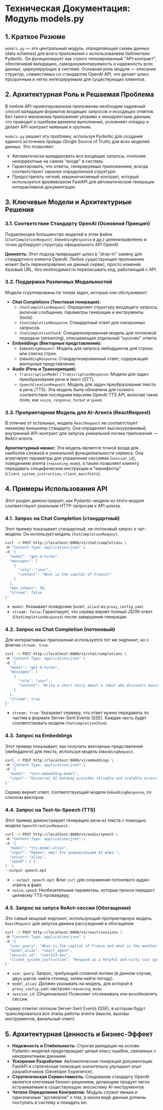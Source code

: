 # Техническая Документация: Модуль models.py

## 1. Краткое Резюме

`models.py` — это центральный модуль, определяющий схемы данных (data schemas) для всего приложения с использованием библиотеки Pydantic. Он функционирует как строго типизированный "API-контракт", обеспечивая валидацию, самодокументируемость и надежность всех данных, циркулирующих в системе. Основная роль модуля — описание структур, совместимых со стандартом OpenAI API, что делает шлюз прозрачным и легко интегрируемым для существующих клиентов.

## 2. Архитектурная Роль и Решаемая Проблема

В любом API-ориентированном приложении необходим надежный способ валидации форматов входящих запросов и исходящих ответов. Без такого механизма приложение уязвимо к некорректным данным, что приводит к ошибкам времени выполнения, усложняет отладку и делает API-контракт неявным и хрупким.

`models.py` решает эту проблему, используя Pydantic для создания единого источника правды (Single Source of Truth) для всех моделей данных. Это позволяет:
*   Автоматически валидировать все входящие запросы, отклоняя некорректные на самом "входе" в систему.
*   Гарантировать, что ответы, генерируемые приложением, всегда соответствуют заранее определенной структуре.
*   Предоставлять четкий, машиночитаемый контракт, который используется фреймворком FastAPI для автоматической генерации интерактивной документации.

## 3. Ключевые Модели и Архитектурные Решения

### 3.1. Соответствие Стандарту OpenAI (Основной Принцип)

Подавляющее большинство моделей в этом файле (`ChatCompletionRequest`, `EmbeddingResponse` и др.) целенаправленно и точно дублируют структуру официального API OpenAI.

**Ценность:** Этот подход превращает шлюз в "drop-in" замену для стандартного клиента OpenAI. Любое существующее приложение может быть перенаправлено на данный сервис, просто изменив базовый URL, без необходимости переписывать код, работающий с API.

### 3.2. Поддержка Различных Модальностей

Модели сгруппированы по типам задач, которые они обслуживают:

*   **Chat Completions (Текстовая генерация):**
    *   `ChatCompletionRequest`: Определяет структуру входящего запроса, включая сообщения, параметры генерации и инструменты (tools).
    *   `ChatCompletionResponse`: Стандартный ответ для синхронных запросов.
    *   `ChatCompletionChunk`: Специализированная модель для потоковой передачи (streaming), описывающая отдельный "кусочек" ответа.
*   **Embeddings (Векторные представления):**
    *   `EmbeddingRequest`: Модель для запроса эмбеддингов для строки или списка строк.
    *   `EmbeddingResponse`: Стандартизированный ответ, содержащий векторные представления.
*   **Audio (Речь и Транскрипция):**
    *   `TranscriptionModel` / `TranscriptionResponse`: Модели для задач преобразования речи в текст (STT).
    *   `SpeechCreationRequest`: Модель для задач преобразования текста в речь (TTS). Эта модель была обновлена для полного соответствия последним версиям OpenAI TTS API, включая такие поля, как `voice`, `response_format` и `speed`.

### 3.3. Проприетарная Модель для AI-Агента (ReactRequest)

В отличие от остальных, модель `ReactRequest` не соответствует никакому внешнему стандарту. Она определяет высокоуровневый, внутренний API-контракт для запуска уникальной логики приложения — ReAct-агента.

**Архитектурный нюанс:** Эта модель является точкой входа для наиболее сложной и уникальной функциональности сервиса. Она агрегирует параметры для управления сессиями (`session_id`), поведением агента (`reasoning_mode`), а также позволяет клиенту передавать специфические инструкции и "манифесты" (`client_system_instruction`, `client_manifests`).

## 4. Примеры Использования API

Этот раздел демонстрирует, как Pydantic-модели из этого модуля соответствуют реальным HTTP-запросам к API шлюза.

### 4.1. Запрос на Chat Completion (стандартный)

Этот пример показывает стандартный, не-потоковый запрос к чат-модели. Он использует модель `ChatCompletionRequest`.

```bash
curl -X POST http://localhost:8000/v1/chat/completions \
-H "Content-Type: application/json" \
-d '{
  "model": "gpt-4-turbo",
  "messages": [
    {
      "role": "user",
      "content": "What is the capital of France?"
    }
  ],
  "max_tokens": 50,
  "stream": false
}'
```
*   `model`: Указывает псевдоним (`model_alias`) из `proxy_config.yaml`.
*   `stream: false`: Гарантирует, что сервер вернет полный JSON-ответ (`ChatCompletionResponse`) после завершения генерации.

### 4.2. Запрос на Chat Completion (потоковый)

Для интерактивных приложений используется тот же эндпоинт, но с флагом `stream: true`.

```bash
curl -X POST http://localhost:8000/v1/chat/completions \
-H "Content-Type: application/json" \
-d '{
  "model": "gpt-4-turbo",
  "messages": [
    {
      "role": "user",
      "content": "Write a short story about a robot who discovers music."
    }
  ],
  "stream": true
}'
```
*   `stream: true`: Указывает серверу, что ответ нужно передавать по частям в формате Server-Sent Events (SSE). Каждая часть будет соответствовать модели `ChatCompletionChunk`.

### 4.3. Запрос на Embeddings

Этот пример показывает, как получить векторные представления (эмбеддинги) для текста, используя модель `EmbeddingRequest`.

```bash
curl -X POST http://localhost:8000/v1/embeddings \
-H "Content-Type: application/json" \
-d '{
  "model": "text-embedding-model",
  "input": "Universal AI Gateway provides reliable and scalable access to AI models."
}'
```
Сервер вернет ответ, соответствующий модели `EmbeddingResponse`, со списком векторов.

### 4.4. Запрос на Text-to-Speech (TTS)

Этот пример демонстрирует генерацию речи из текста с помощью модели `SpeechCreationRequest`.

```bash
curl -X POST http://localhost:8000/v1/audio/speech \
-H "Content-Type: application/json" \
-d '{
  "model": "tts-model-alias",
  "input": "Привет, мир! Это универсальный AI шлюз.",
  "voice": "alloy",
  "speed": 1.1
}' \
--output speech.mp3
```
*   `--output speech.mp3`: Флаг `curl` для сохранения потокового аудио-ответа в файл.
*   `voice`, `speed`: Необязательные параметры, которые прокси передаст целевому TTS-провайдеру.

### 4.5. Запрос на запуск ReAct-сессии (Обогащение)

Это самый мощный эндпоинт, использующий проприетарную модель `ReactRequest` для запуска движка рассуждений и обогащения.

```bash
curl -X POST http://localhost:8000/v1/react/sessions \
-H "Content-Type: application/json" \
-d '{
  "user_query": "What is the capital of France and what is the weather there right now?",
  "model_alias": "smart_agent",
  "session_id": "user123-abc",
  "client_system_instruction": "Respond as a helpful and witty tour guide."
}'
```
*   `user_query`: Запрос, требующий сложной логики (в данном случае, двух шагов: найти столицу, затем найти погоду).
*   `model_alias`: Должен указывать на модель, для которой в `proxy_config.yaml` настроен `reasoning_mode`.
*   `session_id`: (Опционально) Позволяет отслеживать или возобновлять сессии.

Сервер ответит потоком Server-Sent Events (SSE), в котором будут транслироваться все этапы работы агента (мысли, вызовы инструментов, финальный ответ).

## 5. Архитектурная Ценность и Бизнес-Эффект

*   **Надежность и Стабильность:** Строгая валидация на основе Pydantic-моделей предотвращает целый класс ошибок, связанных с некорректными данными.
*   **Ускорение Разработки:** Автоматическая генерация документации FastAPI и статическая типизация значительно улучшают опыт разработчиков (Developer Experience).
*   **Стратегическая Совместимость:** Следование стандарту OpenAI является ключевым бизнес-решением, делающим продукт легко встраиваемым в существующую экосистему AI-инструментов.
*   **Четкое Определение Контрактов:** Модуль служит явным и однозначным "договором" о том, в каком виде данные должны поступать в систему и покидать ее.